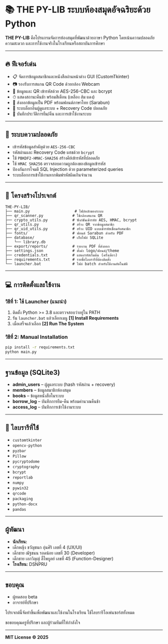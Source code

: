 # 📚 THE PY-LIB ระบบห้องสมุดอัจฉริยะด้วย Python

**THE PY-LIB** คือโปรแกรมจัดการห้องสมุดที่พัฒนาด้วยภาษา Python โดยเน้นความปลอดภัย ความสะดวก และการใช้งานจริงในโรงเรียนหรือสถาบันการศึกษา

---

## 🔥 ฟีเจอร์เด่น

- 📋 จัดการข้อมูลสมาชิกและหนังสือผ่านหน้าต่าง GUI (CustomTkinter)
- 📷 รองรับการสแกน QR Code ด้วยกล้อง Webcam
- 🔐 ข้อมูลและ QR เข้ารหัสด้วย AES-256-CBC และ bcrypt
- ⏱ แสดงสถานะคืนช้า พร้อมสีเตือน (เหลือง ส้ม แดง)
- 📄 ส่งออกข้อมูลเป็น PDF พร้อมฟอนต์ภาษาไทย (Sarabun)
- 🔐 ระบบล็อกอินผู้ดูแลระบบ + Recovery Code ปลอดภัย
- 📜 บันทึกประวัติการยืม/คืน และการเข้าใช้งานระบบ

---

## 🔐 ระบบความปลอดภัย

- เข้ารหัสข้อมูลสำคัญด้วย `AES-256-CBC`
- รหัสผ่านและ Recovery Code แฮชด้วย `bcrypt`
- ใช้ `PBKDF2-HMAC-SHA256` สร้างคีย์เข้ารหัสที่ปลอดภัย
- ใช้ `HMAC SHA256` ตรวจสอบความถูกต้องของข้อมูลเข้ารหัส
- ป้องกันการโจมตี SQL Injection ด้วย parameterized queries
- ระบบล็อกการเข้าใช้งานหากพิมพ์รหัสผิดเกินจำนวน

---

## 📂 โครงสร้างโปรเจกต์

```
THE-PY-LIB/
├── main.py                    # ไฟล์หลักของระบบ
├── qr_scanner.py             # ใช้กล้องสแกน QR
├── crypto_utils.py           # ฟังก์ชันเข้ารหัส AES, HMAC, bcrypt
├── qr_utils.py               # สร้าง QR จากข้อมูลสมาชิก
├── qr_uid_utils.py           # สร้าง UID แบบเข้ารหัสเชื่อมกับสมาชิก
├── fonts/                    # ฟอนต์ Sarabun สำหรับ PDF
├── database/                 # เก็บไฟล์ SQLite
│   └── library.db
├── export/reports/           # รายงาน PDF ที่ส่งออก
├── settings.json             # ตั้งค่า logo/ฟอนต์/theme
├── credentials.txt           # แสดงรหัสเริ่มต้น (ครั้งเดียว)
├── requirements.txt          # รายชื่อไลบรารีที่ต้องติดตั้ง
└── launcher.bat              # ไฟล์ batch สำหรับใช้งานอัตโนมัติ
```

---

## 💻 การติดตั้งและใช้งาน

### วิธีที่ 1: ใช้ Launcher (แนะนำ)
1. ติดตั้ง Python >= 3.8 และตรวจสอบว่าอยู่ใน PATH
2. รัน `launcher.bat` แล้วเลือกเมนู **[1] Install Requirements**
3. เมื่อเสร็จแล้วเลือก **[2] Run The System**

### วิธีที่ 2: Manual Installation
```bash
pip install -r requirements.txt
python main.py
```

---

##  ฐานข้อมูล (SQLite3)

- **admin_users** – ผู้ดูแลระบบ (hash รหัสผ่าน + recovery)
- **members** – ข้อมูลสมาชิกห้องสมุด
- **books** – ข้อมูลหนังสือในระบบ
- **borrow_log** – บันทึกการยืม-คืน พร้อมคำนวณคืนช้า
- **access_log** – บันทึกการเข้าใช้งานระบบ

---

## 📌 ไลบรารีที่ใช้

- `customtkinter`
- `opencv-python`
- `pyzbar`
- `Pillow`
- `pycryptodome`
- `cryptography`
- `bcrypt`
- `reportlab`
- `numpy`
- `pywin32`
- `qrcode`
- `packaging`
- `python-docx`
- `pandas`

---

##   ผู้พัฒนา

- **นักเรียน:**
- เด็กหญิง ขวัญชนก อุ่นศิริ เลขที่ 4 (UX/UI)
- เด็กชาย ณัฐชนน รอดน้อย เลขที่ 30 (Developer)
- เด็กชาย เอกวิญญ์ ลี้ไพบูลย์ เลขที่ 45 (Function-Designer)
- **โรงเรียน:** DSNPRU

---

##   ขอบคุณ
- ผู้ทดสอบ beta
- อาจารย์ที่ปรึกษา

โปรเจกต์นี้จัดทำขึ้นเพื่อพัฒนาและใช้งานในโรงเรียน ใช้ไลบรารีโอเพ่นซอร์สทั้งหมด

ขอขอบคุณครูที่ปรึกษา และผู้ร่วมทีมที่ให้กำลังใจ

---

**MIT License © 2025**
